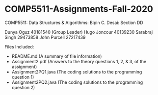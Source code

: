 # COMP5511-Assignments-Fall-2020

COMP5511: Data Structures & Algorithms: Bipin C. Desai: Section DD

Dunya Oguz 40181540 (Group Leader)
Hugo Joncour 40139230
Sarabraj Singh 29473858
John Purcell 27217439

Files Included:
- README.md (A summary of file information)
- Assignment2.pdf (Answers to the theory questions 1, 2, & 3, of the assignment)
- Assignment2PQ1.java (The coding solutions to the programming question 1)
- Assignment2PQ2.java (The coding solutions to the programming question 2)
